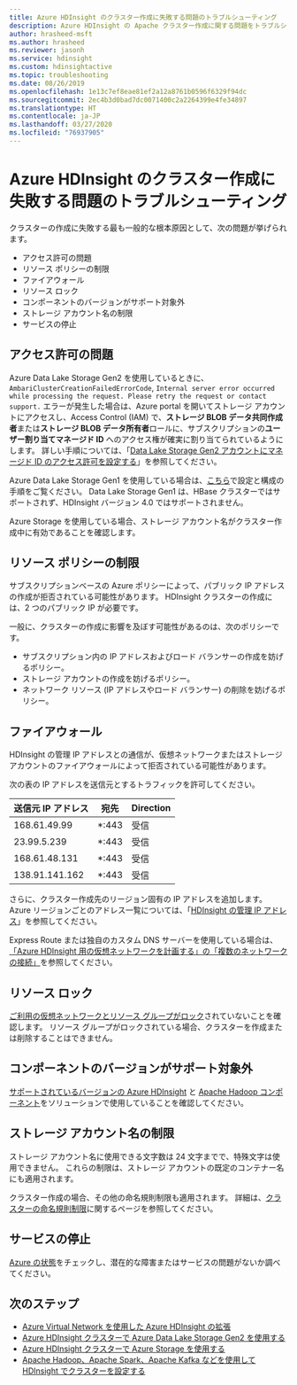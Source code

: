 ```yaml
---
title: Azure HDInsight のクラスター作成に失敗する問題のトラブルシューティング
description: Azure HDInsight の Apache クラスター作成に関する問題をトラブルシューティングする方法について説明します。
author: hrasheed-msft
ms.author: hrasheed
ms.reviewer: jasonh
ms.service: hdinsight
ms.custom: hdinsightactive
ms.topic: troubleshooting
ms.date: 08/26/2019
ms.openlocfilehash: 1e13c7ef8eae81ef2a12a8761b0596f6329f94dc
ms.sourcegitcommit: 2ec4b3d0bad7dc0071400c2a2264399e4fe34897
ms.translationtype: HT
ms.contentlocale: ja-JP
ms.lasthandoff: 03/27/2020
ms.locfileid: "76937905"
---
```

# <a name="troubleshoot-cluster-creation-failures-with-azure-hdinsight"></a>Azure HDInsight のクラスター作成に失敗する問題のトラブルシューティング

クラスターの作成に失敗する最も一般的な根本原因として、次の問題が挙げられます。

- アクセス許可の問題
- リソース ポリシーの制限
- ファイアウォール
- リソース ロック
- コンポーネントのバージョンがサポート対象外
- ストレージ アカウント名の制限
- サービスの停止

## <a name="permissions-issues"></a>アクセス許可の問題

Azure Data Lake Storage Gen2 を使用しているときに、```AmbariClusterCreationFailedErrorCode```, ```Internal server error occurred while processing the request. Please retry the request or contact support.``` エラーが発生した場合は、Azure portal を開いてストレージ アカウントにアクセスし、Access Control (IAM) で、**ストレージ BLOB データ共同作成者**または**ストレージ BLOB データ所有者**ロールに、サブスクリプションの**ユーザー割り当てマネージド ID** へのアクセス権が確実に割り当てられているようにします。 詳しい手順については、「[Data Lake Storage Gen2 アカウントにマネージド ID のアクセス許可を設定する](../hdinsight-hadoop-use-data-lake-storage-gen2.md#set-up-permissions-for-the-managed-identity-on-the-data-lake-storage-gen2-account)」を参照してください。

Azure Data Lake Storage Gen1 を使用している場合は、[こちら](../hdinsight-hadoop-use-data-lake-store.md)で設定と構成の手順をご覧ください。 Data Lake Storage Gen1 は、HBase クラスターではサポートされず、HDInsight バージョン 4.0 ではサポートされません。

Azure Storage を使用している場合、ストレージ アカウント名がクラスター作成中に有効であることを確認します。

## <a name="resource-policy-restrictions"></a>リソース ポリシーの制限

サブスクリプションベースの Azure ポリシーによって、パブリック IP アドレスの作成が拒否されている可能性があります。 HDInsight クラスターの作成には、2 つのパブリック IP が必要です。  

一般に、クラスターの作成に影響を及ぼす可能性があるのは、次のポリシーです。

* サブスクリプション内の IP アドレスおよびロード バランサーの作成を妨げるポリシー。
* ストレージ アカウントの作成を妨げるポリシー。
* ネットワーク リソース (IP アドレスやロード バランサー) の削除を妨げるポリシー。

## <a name="firewalls"></a>ファイアウォール

HDInsight の管理 IP アドレスとの通信が、仮想ネットワークまたはストレージ アカウントのファイアウォールによって拒否されている可能性があります。

次の表の IP アドレスを送信元とするトラフィックを許可してください。

| 送信元 IP アドレス | 宛先 | Direction |
|---|---|---|
| 168.61.49.99 | *:443 | 受信 |
| 23.99.5.239 | *:443 | 受信 |
| 168.61.48.131 | *:443 | 受信 |
| 138.91.141.162 | *:443 | 受信 |

さらに、クラスター作成先のリージョン固有の IP アドレスを追加します。 Azure リージョンごとのアドレス一覧については、「[HDInsight の管理 IP アドレス](../hdinsight-management-ip-addresses.md)」を参照してください。

Express Route または独自のカスタム DNS サーバーを使用している場合は、[「Azure HDInsight 用の仮想ネットワークを計画する」の「複数のネットワークの接続」](../hdinsight-plan-virtual-network-deployment.md#multinet)を参照してください。

## <a name="resources-locks"></a>リソース ロック  

[ご利用の仮想ネットワークとリソース グループがロック](../../azure-resource-manager/management/lock-resources.md)されていないことを確認します。 リソース グループがロックされている場合、クラスターを作成または削除することはできません。 

## <a name="unsupported-component-versions"></a>コンポーネントのバージョンがサポート対象外

[サポートされているバージョンの Azure HDInsight](../hdinsight-component-versioning.md) と [Apache Hadoop コンポーネント](../hdinsight-component-versioning.md#apache-hadoop-components-available-with-different-hdinsight-versions)をソリューションで使用していることを確認してください。  

## <a name="storage-account-name-restrictions"></a>ストレージ アカウント名の制限

ストレージ アカウント名に使用できる文字数は 24 文字までで、特殊文字は使用できません。 これらの制限は、ストレージ アカウントの既定のコンテナー名にも適用されます。

クラスター作成の場合、その他の命名規則制限も適用されます。 詳細は、[クラスターの命名規則制限](../hdinsight-hadoop-provision-linux-clusters.md#cluster-name)に関するページを参照してください。

## <a name="service-outages"></a>サービスの停止

[Azure の状態](https://status.azure.com)をチェックし、潜在的な障害またはサービスの問題がないか調べてください。

## <a name="next-steps"></a>次のステップ

* [Azure Virtual Network を使用した Azure HDInsight の拡張](../hdinsight-plan-virtual-network-deployment.md)
* [Azure HDInsight クラスターで Azure Data Lake Storage Gen2 を使用する](../hdinsight-hadoop-use-data-lake-storage-gen2.md)  
* [Azure HDInsight クラスターで Azure Storage を使用する](../hdinsight-hadoop-use-blob-storage.md)
* [Apache Hadoop、Apache Spark、Apache Kafka などを使用して HDInsight でクラスターを設定する](../hdinsight-hadoop-provision-linux-clusters.md)

